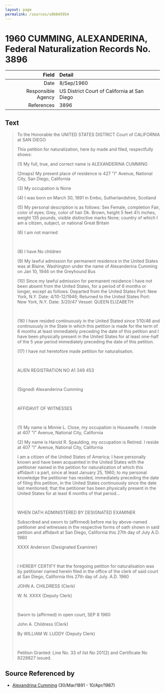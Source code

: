 ```yaml
---
layout: page
permalink: /sources/s86845954
---
```


# 1960 CUMMING, ALEXANDERINA, Federal Naturalization Records No. 3896

Field | Detail
---:|:---
Date | 8/Sep/1960
Responsible Agency | US District Court of California at San Diego
References | 3896

## Text

> To the Honorable the UNITED STATES DISTRICT Court of CALIFORNIA at SAN DIEGO
>
> This petition for naturalization, here by made and filed, respectfully shows:
>
> (1) My full, true, and correct name is ALEXANDERINA CUMMING
>
> (2maps) My present place of residence is 427 "I" Avenue, National City, San Diego, California
>
> (3) My occupation is None
>
> (4) I was born on March 30, 1891 in Embo, Sutherlandshire, Scotland
>
> (5) My personal description is as follows: Sex Female, completion Fair, color of eyes: Grey, color of hair Dk. Brown, height 5 feet 4½  inches, weight 135 pounds, visible distinctive marks None; country of which I am a citizen, subject, or national Great Britain
>
> (6) I am not married
>
> <br/>
>
> (8) I have No children
>
> (9) My lawful admission for permanent residence in the United States was at Blaine, Washington under the name of Alexanderina Cumming on Jan 10, 1946 on the Greyhound Bus
>
> (10) Since my lawful admission for permanent residence I have not been absent from the United States, for a period of 6 months or longer, except as follows: Departed from the United States Port: New York, N.Y. Date: 4/10-12/1946; Returned to the United States Port: New York, N.Y. Date: 3/20/47 Vessel: QUEEN ELIZABETH
>
> <br/>
>
> (16) I have resided continuously in the United Stated since 1/10/46 and continuously in the State in which this petition is made for the term of 6 months at least immediately preceding the date of this petition and I have been physically present in the United States for at least one-half of the 5 year period immediately preceding the date of this petition.
>
> (17) I have not heretofore made petition for naturalisation.
>
> <br/>
>
> ALIEN REGISTRATION NO A1 349 453
>
> <br/>
>
> (Signed) Alexanderina Cumming
>
> <br/>
>
> AFFIDAVIT OF WITNESSES
>
> <br/>
>
> (1) My name is Minnie L. Close, my occupation is Housewife. I reside at 407 "I" Avenue, National City, California
>
> (2) My name is Harold R. Spaulding, my occupation is Retired. I reside at 407 "I" Avenue, National City, California
>
> I am a citizen of the United States of America; I have personally known and have been acquainted in the United States with the petitioner named in the petition for naturalization of which this affidavit i a part, since at least January 25, 1960; to my personal knowledge the petitioner has resided, immediately preceding the date of filing this petition, in the United States continuously since the date last mentioned; that the petitioner has been physically present in the United States for at least 6 months of that period...
>
> <br/>
>
> WHEN OATH ADMINISTERED BY DESIGNATED EXAMINER
>
> Subscribed and sworn to (affirmed) before me by above-named petitioner and witnesses in the respective forms of oath shown in said petition and affidavit at San Diego, California this 27th day of July A.D. 1960
>
> XXXX Anderson (Designated Examiner)
>
> <br/>
>
> I HEREBY CERTIFY that the foregoing petition for naturalisation was by petitioner named herein filed in the office of the clerk of said court at San Diego, California this 27th day of July. A.D. 1960
>
> JOHN A. CHILDRESS (Clerk)
>
> W. N. XXXX (Deputy Clerk)
>
> <br/>
>
> Sworn to (affirmed) in open court, SEP 8 1960
>
> John A. Childress (Clerk)
>
> By WILLIAM W. LUDDY (Deputy Clerk)
>
> <br/>
>
> Petition Granted: Line No. 33 of list No 201(2) and Certificate No 8228827 issued.
>

## Source Referenced by

* [Alexandrina Cumming](../people/@57186713@-alexandrina-cumming-b1891-3-30-d1987-4-10.md) (30/Mar/1891 - 10/Apr/1987)

